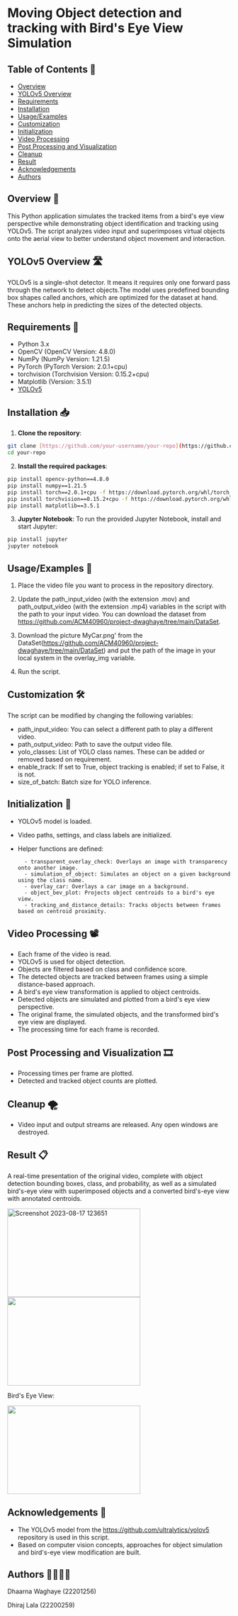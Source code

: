 # Moving Object detection and tracking with Bird's Eye View Simulation

## Table of Contents 📑
- [Overview](##Overview)
- [YOLOv5 Overview](##YOLOv5-Overview)
- [Requirements](##Requirements)
- [Installation](##Installation)
- [Usage/Examples](##Usage/Examples)
- [Customization](##Customization)
- [Initialization](##Initialization)
- [Video Processing](##Video-Processing)
- [Post Processing and Visualization](##Post-Processing-and-Visualization)
- [Cleanup](##Cleanup)
- [Result](##Result)
- [Acknowledgements](##Acknowledgements)
- [Authors](##Authors)


## Overview 🎯

This Python application simulates the tracked items from a bird's eye view perspective while demonstrating object identification and tracking using YOLOv5. The script analyzes video input and superimposes virtual objects onto the aerial view to better understand object movement and interaction.

## YOLOv5 Overview 🛣️

YOLOv5 is a single-shot detector. It means it requires only one forward pass through the network to detect objects.The model uses predefined bounding box shapes called anchors, which are optimized for the dataset at hand. These anchors help in predicting the sizes of the detected objects.

## Requirements 💽

- Python 3.x
- OpenCV (OpenCV Version: 4.8.0)
- NumPy (NumPy Version: 1.21.5)
- PyTorch (PyTorch Version: 2.0.1+cpu)
- torchvision (Torchvision Version: 0.15.2+cpu)
- Matplotlib (Version: 3.5.1)
- [YOLOv5](https://github.com/ultralytics/yolov5)


## Installation 📥

1. **Clone the repository**:

```bash
git clone [https://github.com/your-username/your-repo](https://github.com/ACM40960/project-dwaghaye).git
cd your-repo

```

2. **Install the required packages**:

```bash
pip install opencv-python==4.8.0
pip install numpy==1.21.5
pip install torch==2.0.1+cpu -f https://download.pytorch.org/whl/torch_stable.html
pip install torchvision==0.15.2+cpu -f https://download.pytorch.org/whl/torch_stable.html
pip install matplotlib==3.5.1

```

3. **Jupyter Notebook**: To run the provided Jupyter Notebook, install and start Jupyter:

```bash
pip install jupyter
jupyter notebook

```

## Usage/Examples 🚀

1. Place the video file you want to process in the repository directory.

2. Update the path_input_video (with the extension .mov) and path_output_video (with the extension .mp4) variables in the script with the path to your input video. You can download the dataset from https://github.com/ACM40960/project-dwaghaye/tree/main/DataSet.
   
3. Download the picture MyCar.png' from the DataSet(https://github.com/ACM40960/project-dwaghaye/tree/main/DataSet) and put the path of the image in your local system in the overlay_img variable.

4. Run the script.

## Customization 🛠️

The script can be modified by changing the following variables:

- path_input_video: You can select a different path to play a different video.
- path_output_video: Path to save the output video file.
- yolo_classes: List of YOLO class names. These can be added or removed based on requirement.
- enable_track: If set to True, object tracking is enabled; if set to False, it is not.
- size_of_batch: Batch size for YOLO inference.

## Initialization 👾

- YOLOv5 model is loaded.
- Video paths, settings, and class labels are initialized.
- Helper functions are defined:
  
        - transparent_overlay_check: Overlays an image with transparency onto another image.
        - simulation_of_object: Simulates an object on a given background using the class name.
        - overlay_car: Overlays a car image on a background.
        - object_bev_plot: Projects object centroids to a bird's eye view.
        - tracking_and_distance_details: Tracks objects between frames based on centroid proximity.

## Video Processing 📽️

- Each frame of the video is read.
- YOLOv5 is used for object detection.
- Objects are filtered based on class and confidence score.
- The detected objects are tracked between frames using a simple distance-based approach.
- A bird's eye view transformation is applied to object centroids.
- Detected objects are simulated and plotted from a bird's eye view perspective.
- The original frame, the simulated objects, and the transformed bird's eye view are displayed.
- The processing time for each frame is recorded.

## Post Processing and Visualization 🎞️

- Processing times per frame are plotted.
- Detected and tracked object counts are plotted.

## Cleanup 🌪️

- Video input and output streams are released. Any open windows are destroyed.

## Result 📋

A real-time presentation of the original video, complete with object detection bounding boxes, class, and probability, as well as a simulated bird's-eye view with superimposed objects and a converted bird's-eye view with annotated centroids.


<img width="300" height="200" alt="Screenshot 2023-08-17 123651" src="https://github.com/ACM40960/project-dwaghaye/assets/118671691/f9b9eee9-9e53-466e-b440-0db75132fd5c">


<img src="https://github.com/ACM40960/project-dwaghaye/assets/118671691/f7a1a249-0260-4bd1-9f96-2d510d2e7f0d" width="300" height="200">

Bird's Eye View:

<img src="https://github.com/ACM40960/project-dwaghaye/assets/118671691/1887b1d1-51e1-4b41-afe4-1a4d89e1a268" width="300" height="200">


## Acknowledgements 📝

- The YOLOv5 model from the https://github.com/ultralytics/yolov5 repository is used in this script. 
- Based on computer vision concepts, approaches for object simulation and bird's-eye view modification are built.

## Authors 👩‍💻👨‍💻

Dhaarna Waghaye (22201256)

Dhiraj Lala (22200259)
